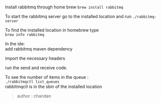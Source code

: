 Install rabbitmq through home brew
```brew install rabbitmq```

To start the rabbitmq server go to the installed location and run 
```./rabbitmq-server```

To find the installed location in homebrew type  
```brew info rabbitmq```

In the ide:  
add rabbitmq maven dependency

import the necessary headers

run the send and receive code.

To see the number of items in the queue :   
```./rabbitmqctl list_queues```  
rabbitmqctl is in the sbin of the installed location

> author : chandan
